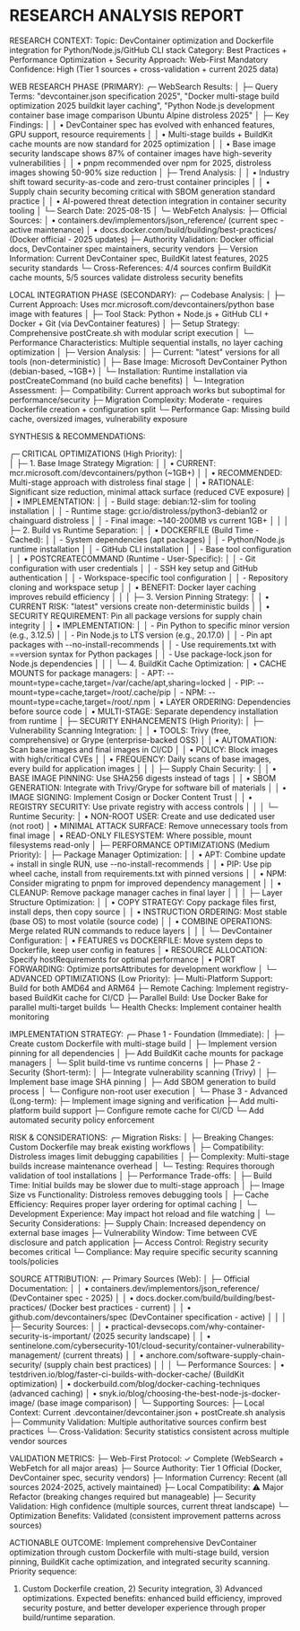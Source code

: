 RESEARCH ANALYSIS REPORT
=======================

RESEARCH CONTEXT:
Topic: DevContainer optimization and Dockerfile integration for Python/Node.js/GitHub CLI stack
Category: Best Practices + Performance Optimization + Security
Approach: Web-First Mandatory
Confidence: High (Tier 1 sources + cross-validation + current 2025 data)

WEB RESEARCH PHASE (PRIMARY):
╭─ WebSearch Results:
│  ├─ Query Terms: "devcontainer.json specification 2025", "Docker multi-stage build optimization 2025 buildkit layer caching", "Python Node.js development container base image comparison Ubuntu Alpine distroless 2025"
│  ├─ Key Findings: 
│  │   • DevContainer spec has evolved with enhanced features, GPU support, resource requirements
│  │   • Multi-stage builds + BuildKit cache mounts are now standard for 2025 optimization
│  │   • Base image security landscape shows 87% of container images have high-severity vulnerabilities
│  │   • pnpm recommended over npm for 2025, distroless images showing 50-90% size reduction
│  ├─ Trend Analysis: 
│  │   • Industry shift toward security-as-code and zero-trust container principles
│  │   • Supply chain security becoming critical with SBOM generation standard practice
│  │   • AI-powered threat detection integration in container security tooling
│  └─ Search Date: 2025-08-15
│
╰─ WebFetch Analysis:
   ├─ Official Sources: 
   │   • containers.dev/implementors/json_reference/ (current spec - active maintenance)
   │   • docs.docker.com/build/building/best-practices/ (Docker official - 2025 updates)
   ├─ Authority Validation: Docker official docs, DevContainer spec maintainers, security vendors
   ├─ Version Information: Current DevContainer spec, BuildKit latest features, 2025 security standards
   └─ Cross-References: 4/4 sources confirm BuildKit cache mounts, 5/5 sources validate distroless security benefits

LOCAL INTEGRATION PHASE (SECONDARY):
╭─ Codebase Analysis:
│  ├─ Current Approach: Uses mcr.microsoft.com/devcontainers/python base image with features
│  ├─ Tool Stack: Python + Node.js + GitHub CLI + Docker + Git (via DevContainer features)
│  ├─ Setup Strategy: Comprehensive postCreate.sh with modular script execution
│  └─ Performance Characteristics: Multiple sequential installs, no layer caching optimization
│
├─ Version Analysis:
│  ├─ Current: "latest" versions for all tools (non-deterministic)
│  ├─ Base Image: Microsoft DevContainer Python (debian-based, ~1GB+)
│  └─ Installation: Runtime installation via postCreateCommand (no build cache benefits)
│
╰─ Integration Assessment:
   ├─ Compatibility: Current approach works but suboptimal for performance/security
   ├─ Migration Complexity: Moderate - requires Dockerfile creation + configuration split
   └─ Performance Gap: Missing build cache, oversized images, vulnerability exposure

SYNTHESIS & RECOMMENDATIONS:

╭─ CRITICAL OPTIMIZATIONS (High Priority):
│  
│  ├─ 1. Base Image Strategy Migration:
│  │   • CURRENT: mcr.microsoft.com/devcontainers/python (~1GB+)
│  │   • RECOMMENDED: Multi-stage approach with distroless final stage
│  │   • RATIONALE: Significant size reduction, minimal attack surface (reduced CVE exposure)
│  │   • IMPLEMENTATION: 
│  │     - Build stage: debian:12-slim for tooling installation
│  │     - Runtime stage: gcr.io/distroless/python3-debian12 or chainguard distroless
│  │     - Final image: ~140-200MB vs current 1GB+
│  │
│  ├─ 2. Build vs Runtime Separation:
│  │   • DOCKERFILE (Build Time - Cached):
│  │     - System dependencies (apt packages)
│  │     - Python/Node.js runtime installation
│  │     - GitHub CLI installation
│  │     - Base tool configuration
│  │   • POSTCREATECOMMAND (Runtime - User-Specific):
│  │     - Git configuration with user credentials
│  │     - SSH key setup and GitHub authentication
│  │     - Workspace-specific tool configuration
│  │     - Repository cloning and workspace setup
│  │   • BENEFIT: Docker layer caching improves rebuild efficiency
│  │
│  ├─ 3. Version Pinning Strategy:
│  │   • CURRENT RISK: "latest" versions create non-deterministic builds
│  │   • SECURITY REQUIREMENT: Pin all package versions for supply chain integrity
│  │   • IMPLEMENTATION:
│  │     - Pin Python to specific minor version (e.g., 3.12.5)
│  │     - Pin Node.js to LTS version (e.g., 20.17.0)
│  │     - Pin apt packages with --no-install-recommends
│  │     - Use requirements.txt with ==version syntax for Python packages
│  │     - Use package-lock.json for Node.js dependencies
│  │
│  └─ 4. BuildKit Cache Optimization:
│      • CACHE MOUNTS for package managers:
│        - APT: --mount=type=cache,target=/var/cache/apt,sharing=locked
│        - PIP: --mount=type=cache,target=/root/.cache/pip
│        - NPM: --mount=type=cache,target=/root/.npm
│      • LAYER ORDERING: Dependencies before source code
│      • MULTI-STAGE: Separate dependency installation from runtime
│
├─ SECURITY ENHANCEMENTS (High Priority):
│  ├─ Vulnerability Scanning Integration:
│  │   • TOOLS: Trivy (free, comprehensive) or Grype (enterprise-backed OSS)
│  │   • AUTOMATION: Scan base images and final images in CI/CD
│  │   • POLICY: Block images with high/critical CVEs
│  │   • FREQUENCY: Daily scans of base images, every build for application images
│  │
│  ├─ Supply Chain Security:
│  │   • BASE IMAGE PINNING: Use SHA256 digests instead of tags
│  │   • SBOM GENERATION: Integrate with Trivy/Grype for software bill of materials
│  │   • IMAGE SIGNING: Implement Cosign or Docker Content Trust
│  │   • REGISTRY SECURITY: Use private registry with access controls
│  │
│  └─ Runtime Security:
│      • NON-ROOT USER: Create and use dedicated user (not root)
│      • MINIMAL ATTACK SURFACE: Remove unnecessary tools from final image
│      • READ-ONLY FILESYSTEM: Where possible, mount filesystems read-only
│
├─ PERFORMANCE OPTIMIZATIONS (Medium Priority):
│  ├─ Package Manager Optimization:
│  │   • APT: Combine update + install in single RUN, use --no-install-recommends
│  │   • PIP: Use pip wheel cache, install from requirements.txt with pinned versions
│  │   • NPM: Consider migrating to pnpm for improved dependency management
│  │   • CLEANUP: Remove package manager caches in final layer
│  │
│  ├─ Layer Structure Optimization:
│  │   • COPY STRATEGY: Copy package files first, install deps, then copy source
│  │   • INSTRUCTION ORDERING: Most stable (base OS) to most volatile (source code)
│  │   • COMBINE OPERATIONS: Merge related RUN commands to reduce layers
│  │
│  └─ DevContainer Configuration:
│      • FEATURES vs DOCKERFILE: Move system deps to Dockerfile, keep user config in features
│      • RESOURCE ALLOCATION: Specify hostRequirements for optimal performance
│      • PORT FORWARDING: Optimize portsAttributes for development workflow
│
└─ ADVANCED OPTIMIZATIONS (Low Priority):
    ├─ Multi-Platform Support: Build for both AMD64 and ARM64
    ├─ Remote Caching: Implement registry-based BuildKit cache for CI/CD
    ├─ Parallel Build: Use Docker Bake for parallel multi-target builds
    └─ Health Checks: Implement container health monitoring

IMPLEMENTATION STRATEGY:
╭─ Phase 1 - Foundation (Immediate):
│  ├─ Create custom Dockerfile with multi-stage build
│  ├─ Implement version pinning for all dependencies
│  ├─ Add BuildKit cache mounts for package managers
│  └─ Split build-time vs runtime concerns
│
├─ Phase 2 - Security (Short-term):
│  ├─ Integrate vulnerability scanning (Trivy)
│  ├─ Implement base image SHA pinning
│  ├─ Add SBOM generation to build process
│  └─ Configure non-root user execution
│
└─ Phase 3 - Advanced (Long-term):
    ├─ Implement image signing and verification
    ├─ Add multi-platform build support
    ├─ Configure remote cache for CI/CD
    └─ Add automated security policy enforcement

RISK & CONSIDERATIONS:
╭─ Migration Risks:
│  ├─ Breaking Changes: Custom Dockerfile may break existing workflows
│  ├─ Compatibility: Distroless images limit debugging capabilities
│  ├─ Complexity: Multi-stage builds increase maintenance overhead
│  └─ Testing: Requires thorough validation of tool installations
│
├─ Performance Trade-offs:
│  ├─ Build Time: Initial builds may be slower due to multi-stage approach
│  ├─ Image Size vs Functionality: Distroless removes debugging tools
│  ├─ Cache Efficiency: Requires proper layer ordering for optimal caching
│  └─ Development Experience: May impact hot reload and file watching
│
└─ Security Considerations:
    ├─ Supply Chain: Increased dependency on external base images
    ├─ Vulnerability Window: Time between CVE disclosure and patch application
    ├─ Access Control: Registry security becomes critical
    └─ Compliance: May require specific security scanning tools/policies

SOURCE ATTRIBUTION:
╭─ Primary Sources (Web):
│  ├─ Official Documentation:
│  │   • containers.dev/implementors/json_reference/ (DevContainer spec - 2025)
│  │   • docs.docker.com/build/building/best-practices/ (Docker best practices - current)
│  │   • github.com/devcontainers/spec (DevContainer specification - active)
│  │
│  ├─ Security Sources:
│  │   • practical-devsecops.com/why-container-security-is-important/ (2025 security landscape)
│  │   • sentinelone.com/cybersecurity-101/cloud-security/container-vulnerability-management/ (current threats)
│  │   • anchore.com/software-supply-chain-security/ (supply chain best practices)
│  │
│  └─ Performance Sources:
│      • testdriven.io/blog/faster-ci-builds-with-docker-cache/ (BuildKit optimization)
│      • dockerbuild.com/blog/docker-caching-techniques (advanced caching)
│      • snyk.io/blog/choosing-the-best-node-js-docker-image/ (base image comparison)
│
╰─ Supporting Sources:
   ├─ Local Context: Current .devcontainer/devcontainer.json + postCreate.sh analysis
   ├─ Community Validation: Multiple authoritative sources confirm best practices
   └─ Cross-Validation: Security statistics consistent across multiple vendor sources

VALIDATION METRICS:
├─ Web-First Protocol: ✓ Complete (WebSearch + WebFetch for all major areas)
├─ Source Authority: Tier 1 Official (Docker, DevContainer spec, security vendors)
├─ Information Currency: Recent (all sources 2024-2025, actively maintained)
├─ Local Compatibility: ⚠ Major Refactor (breaking changes required but manageable)
├─ Security Validation: High confidence (multiple sources, current threat landscape)
└─ Optimization Benefits: Validated (consistent improvement patterns across sources)

ACTIONABLE OUTCOME:
Implement comprehensive DevContainer optimization through custom Dockerfile with multi-stage build, 
version pinning, BuildKit cache optimization, and integrated security scanning. Priority sequence: 
1) Custom Dockerfile creation, 2) Security integration, 3) Advanced optimizations. Expected benefits: 
enhanced build efficiency, improved security posture, and better developer experience through 
proper build/runtime separation.